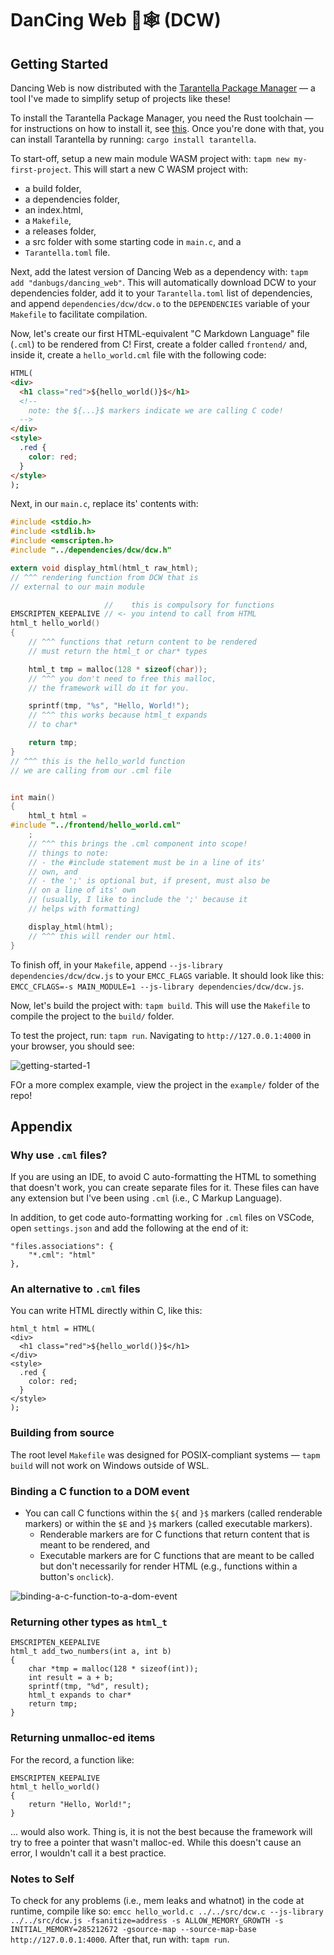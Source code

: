 # DanCing Web 💃🕸 (DCW)

## Getting Started

Dancing Web is now distributed with the [Tarantella Package Manager](https://github.com/danbugs/tarantella) — a tool I've made to simplify setup of projects like these! 

To install the Tarantella Package Manager, you need the Rust toolchain — for instructions on how to install it, see [this](https://www.rust-lang.org/tools/install). Once you're done with that, you can install Tarantella by running: `cargo install tarantella`.

To start-off, setup a new main module WASM project with: `tapm new my-first-project`. This will start a new C WASM project with:
- a build folder, 
- a dependencies folder,
- an index.html,
- a `Makefile`,
- a releases folder, 
- a src folder with some starting code in `main.c`, and a
- `Tarantella.toml` file.

Next, add the latest version of Dancing Web as a dependency with: `tapm add "danbugs/dancing_web"`. This will automatically download DCW to your dependencies folder, add it to your `Tarantella.toml` list of dependencies, and append `dependencies/dcw/dcw.o` to the `DEPENDENCIES` variable of your `Makefile` to facilitate compilation.

Now, let's create our first HTML-equivalent "C Markdown Language" file (`.cml`) to be rendered from C! First, create a folder called `frontend/` and, inside it, create a `hello_world.cml` file with the following code:

```HTML
HTML(
<div>
  <h1 class="red">${hello_world()}$</h1>
  <!-- 
    note: the ${...}$ markers indicate we are calling C code!
  -->
</div>
<style>
  .red {
    color: red;
  }
</style>
);
```

Next, in our `main.c`, replace its' contents with:

```C
#include <stdio.h>
#include <stdlib.h>
#include <emscripten.h>
#include "../dependencies/dcw/dcw.h"

extern void display_html(html_t raw_html);
// ^^^ rendering function from DCW that is 
// external to our main module

                     //    this is compulsory for functions
EMSCRIPTEN_KEEPALIVE // <- you intend to call from HTML
html_t hello_world()
{
    // ^^^ functions that return content to be rendered 
    // must return the html_t or char* types

    html_t tmp = malloc(128 * sizeof(char));
    // ^^^ you don't need to free this malloc,
    // the framework will do it for you.

    sprintf(tmp, "%s", "Hello, World!");
    // ^^^ this works because html_t expands 
    // to char*

    return tmp;
}
// ^^^ this is the hello_world function 
// we are calling from our .cml file


int main()
{
    html_t html =
#include "../frontend/hello_world.cml"
    ;
    // ^^^ this brings the .cml component into scope!
    // things to note:
    // - the #include statement must be in a line of its' 
    // own, and
    // - the ';' is optional but, if present, must also be 
    // on a line of its' own 
    // (usually, I like to include the ';' because it 
    // helps with formatting)

    display_html(html);
    // ^^^ this will render our html.
}
```

To finish off, in your `Makefile`, append `--js-library dependencies/dcw/dcw.js` to your `EMCC_FLAGS` variable. It should look like this: `EMCC_CFLAGS=-s MAIN_MODULE=1 --js-library dependencies/dcw/dcw.js`.

Now, let's build the project with: `tapm build`. This will use the `Makefile` to compile the project to the `build/` folder.

To test the project, run: `tapm run`. Navigating to `http://127.0.0.1:4000` in your browser, you should see:

![getting-started-1](https://i.imgur.com/JwfCeXA.png)

FOr a more complex example, view the project in the `example/` folder of the repo!

## Appendix

### Why use `.cml` files?

If you are using an IDE, to avoid C auto-formatting the HTML to something that doesn't work, you can create separate files for it. These files can have any extension but I've been using `.cml` (i.e., C Markup Language).

In addition, to get code auto-formatting working for `.cml` files on VSCode, open `settings.json` and add the following at the end of it:

```
"files.associations": {
    "*.cml": "html"
},
```

### An alternative to `.cml` files

You can write HTML directly within C, like this:

```
html_t html = HTML(
<div>
  <h1 class="red">${hello_world()}$</h1>
</div>
<style>
  .red {
    color: red;
  }
</style>
);
```

### Building from source

The root level `Makefile` was designed for POSIX-compliant systems — `tapm build` will not work on Windows outside of WSL.

### Binding a C function to a DOM event

- You can call C functions within the `${` and `}$` markers (called renderable markers) or within the `$E` and `}$` markers (called executable markers).
  - Renderable markers are for C functions that return content that is meant to be rendered, and
  - Executable markers are for C functions that are meant to be called but don't necessarily for render HTML (e.g., functions within a button's `onclick`).

![binding-a-c-function-to-a-dom-event](https://camo.githubusercontent.com/339f5dbb4a8a9945034f5b1ba5efc7e5e2780a5353361c2fbea52b5ae47c7c4b/68747470733a2f2f692e696d6775722e636f6d2f6c766e6f646e442e676966)

### Returning other types as `html_t`

```
EMSCRIPTEN_KEEPALIVE
html_t add_two_numbers(int a, int b)
{
    char *tmp = malloc(128 * sizeof(int));
    int result = a + b;
    sprintf(tmp, "%d", result);
    html_t expands to char*
    return tmp;
}
```

### Returning unmalloc-ed items

For the record, a function like:

```
EMSCRIPTEN_KEEPALIVE
html_t hello_world()
{
    return "Hello, World!";
}
```
... would also work. Thing is, it is not the best because the framework will try to free a pointer that wasn't malloc-ed. While this doesn't cause an error, I wouldn't call it a best practice.

### Notes to Self

To check for any problems (i.e., mem leaks and whatnot) in the code at runtime, compile like so: `emcc hello_world.c ../../src/dcw.c --js-library ../../src/dcw.js -fsanitize=address -s ALLOW_MEMORY_GROWTH -s INITIAL_MEMORY=285212672 -gsource-map --source-map-base http://127.0.0.1:4000`. After that, run with: `tapm run`.

